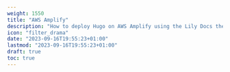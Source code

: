 ```yaml
---
weight: 1550
title: "AWS Amplify"
description: "How to deploy Hugo on AWS Amplify using the Lily Docs theme."
icon: "filter_drama"
date: "2023-09-16T19:55:23+01:00"
lastmod: "2023-09-16T19:55:23+01:00"
draft: true
toc: true
---
```

